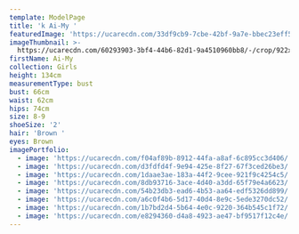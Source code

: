 ```yaml
---
template: ModelPage
title: 'k Ai-My '
featuredImage: 'https://ucarecdn.com/33df9cb9-7cbe-42bf-9a7e-bbec23eff569/'
imageThumbnail: >-
  https://ucarecdn.com/60293903-3bf4-44b6-82d1-9a4510960bb8/-/crop/922x1123/0,0/-/preview/
firstName: Ai-My
collection: Girls
height: 134cm
measurementType: bust
bust: 66cm
waist: 62cm
hips: 74cm
size: 8-9
shoeSize: '2'
hair: 'Brown '
eyes: Brown
imagePortfolio:
  - image: 'https://ucarecdn.com/f04af89b-8912-44fa-a8af-6c895cc3d406/'
  - image: 'https://ucarecdn.com/d3fdfd4f-9e94-425e-8f27-67f3ced26be3/'
  - image: 'https://ucarecdn.com/1daae3ae-183a-44f2-9cee-921f9c4254c5/'
  - image: 'https://ucarecdn.com/8db93716-3ace-4d40-a3dd-65f79e4a6623/'
  - image: 'https://ucarecdn.com/54b23db3-ead6-4b53-aa64-edf5326dd899/'
  - image: 'https://ucarecdn.com/a6c0f4b6-5d17-40d4-8e9c-5ede3270dc52/'
  - image: 'https://ucarecdn.com/1b7bd2d4-5b64-4e0c-9220-364b545c1f72/'
  - image: 'https://ucarecdn.com/e8294360-d4a8-4923-ae47-bf9517f12c4e/'
---
```


